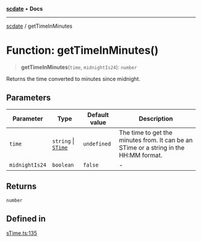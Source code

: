 [**scdate**](../README.md) • **Docs**

---

[scdate](../README.md) / getTimeInMinutes

# Function: getTimeInMinutes()

> **getTimeInMinutes**(`time`, `midnightIs24`): `number`

Returns the time converted to minutes since midnight.

## Parameters

| Parameter      | Type                                       | Default value | Description                                                                           |
| -------------- | ------------------------------------------ | ------------- | ------------------------------------------------------------------------------------- |
| `time`         | `string` \| [`STime`](../classes/STime.md) | `undefined`   | The time to get the minutes from. It can be an STime or a string in the HH:MM format. |
| `midnightIs24` | `boolean`                                  | `false`       | -                                                                                     |

## Returns

`number`

## Defined in

[sTime.ts:135](https://github.com/ericvera/scdate/blob/main/src/sTime.ts#L135)
